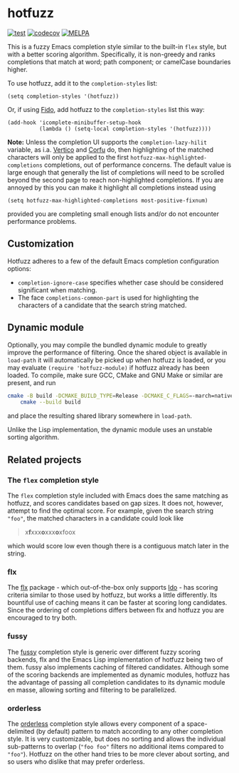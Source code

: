 # hotfuzz

[![test](https://github.com/axelf4/hotfuzz/actions/workflows/test.yml/badge.svg)](https://github.com/axelf4/hotfuzz/actions/workflows/test.yml)
[![codecov](https://codecov.io/gh/axelf4/hotfuzz/graph/badge.svg?token=OV1BqTB7QL)](https://codecov.io/gh/axelf4/hotfuzz)
[![MELPA](https://melpa.org/packages/hotfuzz-badge.svg)](https://melpa.org/#/hotfuzz)

This is a fuzzy Emacs completion style similar to the built-in `flex` style,
but with a better scoring algorithm.
Specifically, it is non-greedy and ranks completions that match at
word; path component; or camelCase boundaries higher.

To use hotfuzz, add it to the `completion-styles` list:
```elisp
(setq completion-styles '(hotfuzz))
```
Or, if using [Fido], add hotfuzz to the `completion-styles` list this way:
```elisp
(add-hook 'icomplete-minibuffer-setup-hook
          (lambda () (setq-local completion-styles '(hotfuzz))))
```

**Note:** Unless the completion UI supports the
`completion-lazy-hilit` variable, as i.a. [Vertico] and [Corfu] do,
then highlighting of the matched characters will only be applied to
the first `hotfuzz-max-highlighted-completions` completions, out of
performance concerns. The default value is large enough that generally
the list of completions will need to be scrolled beyond the second
page to reach non-highlighted completions. If you are annoyed by this
you can make it highlight all completions instead using
```elisp
(setq hotfuzz-max-highlighted-completions most-positive-fixnum)
```
provided you are completing small enough lists and/or do not encounter
performance problems.

## Customization

Hotfuzz adheres to a few of the default Emacs completion configuration options:
* `completion-ignore-case` specifies whether case should be considered
  significant when matching.
* The face `completions-common-part` is used for highlighting the
  characters of a candidate that the search string matched.

## Dynamic module

Optionally, you may compile the bundled dynamic module
to greatly improve the performance of filtering.
Once the shared object is available in `load-path`
it will automatically be picked up when hotfuzz is loaded,
or you may evaluate `(require 'hotfuzz-module)`
if hotfuzz already has been loaded.
To compile, make sure GCC, CMake and GNU Make or similar are present,
and run

```sh
cmake -B build -DCMAKE_BUILD_TYPE=Release -DCMAKE_C_FLAGS=-march=native . &&
	cmake --build build
```

and place the resulting shared library somewhere in `load-path`.

Unlike the Lisp implementation,
the dynamic module uses an unstable sorting algorithm.

## Related projects

### The `flex` completion style

The `flex` completion style included with Emacs
does the same matching as hotfuzz, and scores candidates based on gap sizes.
It does not, however, attempt to find the optimal score.
For example, given the search string `"foo"`,
the matched characters in a candidate could look like

> x**f**xxx**o**xxx**o**xfoox

which would score low even though
there is a contiguous match later in the string.

### flx

The [flx] package - which out-of-the-box only supports [Ido] -
has scoring criteria similar to those used by hotfuzz,
but works a little differently.
Its bountiful use of caching means it can be faster at scoring long candidates.
Since the ordering of completions differs between flx and hotfuzz
you are encouraged to try both.

### fussy

The [fussy] completion style is generic over different fuzzy scoring backends,
flx and the Emacs Lisp implementation of hotfuzz being two of them.
fussy also implements caching of filtered candidates.
Although some of the scoring backends are implemented as dynamic modules,
hotfuzz has the advantage of passing all completion candidates
to its dynamic module en masse,
allowing sorting and filtering to be parallelized.

### orderless

The [orderless] completion style allows
every component of a space-delimited (by default) pattern
to match according to any other completion style.
It is very customizable,
but does no sorting and allows the individual sub-patterns to overlap
(`"foo foo"` filters no additional items compared to `"foo"`).
Hotfuzz on the other hand tries to be more clever about sorting,
and so users who dislike that may prefer orderless.

[Vertico]: https://github.com/minad/vertico
[Corfu]: https://github.com/minad/corfu
[Ido]: https://www.gnu.org/software/emacs/manual/html_node/ido/index.html
[Fido]: https://www.gnu.org/software/emacs/manual/html_node/emacs/Icomplete.html
[flx]: https://github.com/lewang/flx
[fussy]: https://github.com/jojojames/fussy
[orderless]: https://github.com/oantolin/orderless
